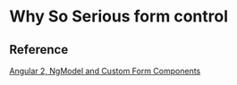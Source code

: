 # Why So Serious form control



## Reference
[Angular 2, NgModel and Custom Form Components](http://blog.rangle.io/angular-2-ngmodel-and-custom-form-components/)
